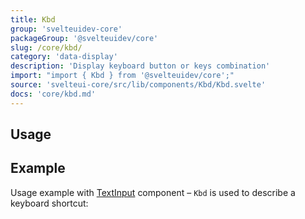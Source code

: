 ```yaml
---
title: Kbd
group: 'svelteuidev-core'
packageGroup: '@svelteuidev/core'
slug: /core/kbd/
category: 'data-display'
description: 'Display keyboard button or keys combination'
import: "import { Kbd } from '@svelteuidev/core';"
source: 'svelteui-core/src/lib/components/Kbd/Kbd.svelte'
docs: 'core/kbd.md'
---
```


<script>
    import { Demo, KbdDemos } from '@svelteuidev/demos';
    import { Heading } from 'components';
</script>

<Heading />

## Usage

<Demo demo={KbdDemos.usage} />

## Example

Usage example with [TextInput](core/text-input) component – `Kbd` is used to describe a keyboard shortcut:

<Demo demo={KbdDemos.example} />

